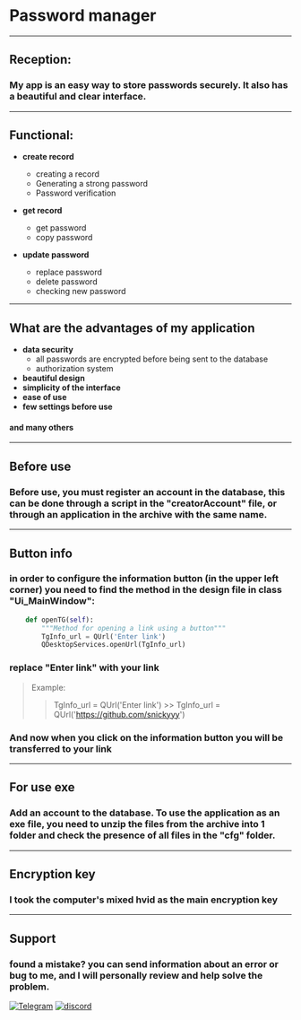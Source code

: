 # Password manager
___
##  **Reception:**
### My app is an easy way to store passwords securely. It also has a beautiful and clear interface.

___
## **Functional:**
* **create record**
    * creating a record
    * Generating a strong password
    * Password verification

* **get record**
    * get password
    * copy password

* **update password**
    * replace password
    * delete password
    * checking new password
___
## What are the advantages of my application 
* **data security**
    * all passwords are encrypted before being sent to the database
    * authorization system
* **beautiful design**
* **simplicity of the interface**
* **ease of use**
* **few settings before use**
#### and many others
___
## Before use
### Before use, you must register an account in the database, this can be done through a script in the "creatorAccount" file, or through an application in the archive with the same name. 

___
## Button info
### in order to configure the information button (in the upper left corner) you need to find the method in the design file in class "Ui_MainWindow": 
``` python
    def openTG(self):
        """Method for opening a link using a button"""
        TgInfo_url = QUrl('Enter link')
        QDesktopServices.openUrl(TgInfo_url)
```
### replace "Enter link" with your link
>Example: 
>> TgInfo_url = QUrl('Enter link') >>  TgInfo_url = QUrl('https://github.com/snickyyy')

### And now when you click on the information button you will be transferred to your link
____

## For use exe 
### Add an account to the database. To use the application as an exe file, you need to unzip the files from the archive into 1 folder and check the presence of all files in the "cfg" folder.

___
## Encryption key
### I took the computer's mixed hvid as the main encryption key

___
## Support
### found a mistake? you can send information about an error or bug to me, and I will personally review and help solve the problem.

[![Telegram](https://img.shields.io/badge/-telegram-black?style=for-the-badge&logo=telegram&logoColor=blue)](https://t.me/snickyyy)
[![discord](https://img.shields.io/badge/-discord-black?style=for-the-badge&logo=discord&logoColor=blue)](https://discordapp.com/users/994294160750293103/)
